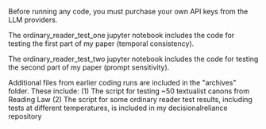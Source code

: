 Before running any code, you must purchase your own API keys from the LLM providers.

The ordinary_reader_test_one jupyter notebook includes the code for testing the first part of my paper (temporal consistency). 

The ordinary_reader_test_two jupyter notebook includes the code for testing the second part of my paper (prompt sensitivity).

Additional files from earlier coding runs are included in the "archives" folder. These include:
(1) The script for testing ~50 textualist canons from Reading Law
(2) The script for some ordinary reader test results, including tests at different temperatures, is included in my decisionalreliance repository
